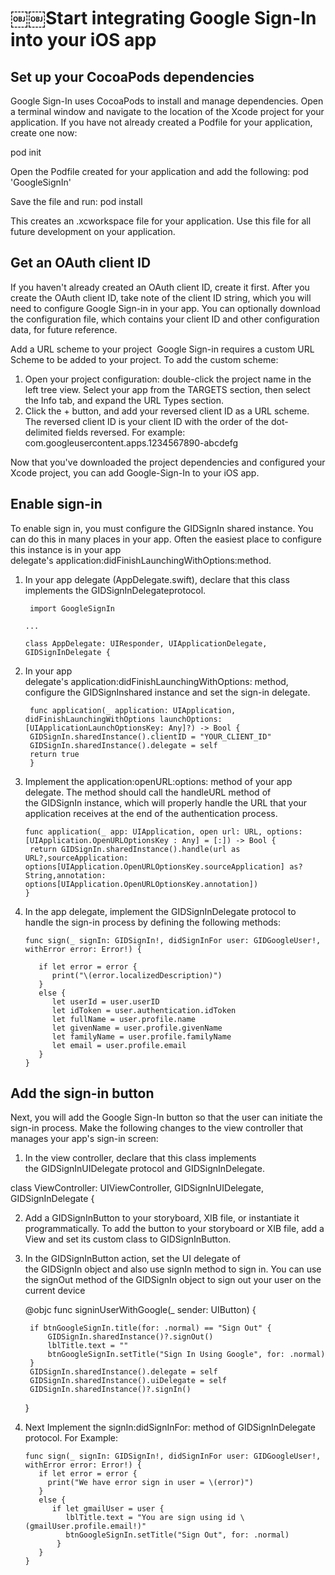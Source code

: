 # ￼￼Start integrating Google Sign-In into your iOS app

## Set up your CocoaPods dependencies

Google Sign-In uses CocoaPods to install and manage dependencies. Open a terminal window and navigate to the location of the Xcode project for your application. If you have not already created a Podfile for your application, create one now:

pod init

Open the Podfile created for your application and add the following: pod 'GoogleSignIn'

Save the file and run:
pod install

This creates an .xcworkspace file for your application. Use this file for all future development on your application.

## Get an OAuth client ID

If you haven't already created an OAuth client ID, create it first.
After you create the OAuth client ID, take note of the client ID string, which you will need to configure Google Sign-in in your app. You can optionally download the configuration file, which contains your client ID and other configuration data, for future reference.

Add a URL scheme to your project 
Google Sign-in requires a custom URL Scheme to be added to your project. To add the custom scheme:

1. Open your project configuration: double-click the project name in the left tree view. Select your app from the TARGETS section, then select the Info tab, and expand the URL Types section. 
2. Click the + button, and add your reversed client ID as a URL scheme. The reversed client ID is your client ID with the order of the dot-delimited fields reversed. For example: 
        com.googleusercontent.apps.1234567890-abcdefg

Now that you've downloaded the project dependencies and configured your Xcode project, you can add Google-Sign-In to your iOS app.

## Enable sign-in

To enable sign in, you must configure the GIDSignIn shared instance. You can do this in many places in your app. Often the easiest place to configure this instance is in your app delegate's application:didFinishLaunchingWithOptions:method.

1. In your app delegate (AppDelegate.swift), declare that this class implements the GIDSignInDelegateprotocol.

        import GoogleSignIn

       ...

       class AppDelegate: UIResponder, UIApplicationDelegate, GIDSignInDelegate {

2. In your app delegate's application:didFinishLaunchingWithOptions: method, configure the GIDSignInshared instance and set the sign-in delegate.
        
        func application(_ application: UIApplication, didFinishLaunchingWithOptions launchOptions: [UIApplicationLaunchOptionsKey: Any]?) -> Bool {
        GIDSignIn.sharedInstance().clientID = "YOUR_CLIENT_ID"
        GIDSignIn.sharedInstance().delegate = self
        return true
        }

3. Implement the application:openURL:options: method of your app delegate. The method should call the handleURL method of the GIDSignIn instance, which will properly handle the URL that your application receives at the end of the authentication process.

       func application(_ app: UIApplication, open url: URL, options: [UIApplication.OpenURLOptionsKey : Any] = [:]) -> Bool {
        return GIDSignIn.sharedInstance().handle(url as URL?,sourceApplication: options[UIApplication.OpenURLOptionsKey.sourceApplication] as?String,annotation: options[UIApplication.OpenURLOptionsKey.annotation])  
       }

4. In the app delegate, implement the GIDSignInDelegate protocol to handle the sign-in process by defining the following methods:

       func sign(_ signIn: GIDSignIn!, didSignInFor user: GIDGoogleUser!, withError error: Error!) {
        
          if let error = error {
             print("\(error.localizedDescription)")
          }
          else {
             let userId = user.userID
             let idToken = user.authentication.idToken
             let fullName = user.profile.name
             let givenName = user.profile.givenName
             let familyName = user.profile.familyName
             let email = user.profile.email
          }
       }

## Add the sign-in button

Next, you will add the Google Sign-In button so that the user can initiate the sign-in process. Make the following changes to the view controller that manages your app's sign-in screen:

1. In the view controller, declare that this class implements the GIDSignInUIDelegate protocol and GIDSignInDelegate.

class ViewController: UIViewController, GIDSignInUIDelegate, GIDSignInDelegate {


2. Add a GIDSignInButton to your storyboard, XIB file, or instantiate it programmatically. To add the button to your storyboard or XIB file, add a View and set its custom class to GIDSignInButton.

3. In the GIDSignInButton action, set the UI delegate of the GIDSignIn object and also use signIn method to sign in. You can use the signOut method of the GIDSignIn object to sign out your user on the current device

    @objc func signinUserWithGoogle(_ sender: UIButton) {
        
        if btnGoogleSignIn.title(for: .normal) == "Sign Out" {
            GIDSignIn.sharedInstance()?.signOut()
            lblTitle.text = ""
            btnGoogleSignIn.setTitle("Sign In Using Google", for: .normal)
        }
        GIDSignIn.sharedInstance().delegate = self
        GIDSignIn.sharedInstance().uiDelegate = self
        GIDSignIn.sharedInstance()?.signIn()
    }

4. Next Implement the signIn:didSignInFor: method of GIDSignInDelegate protocol. For Example:

       func sign(_ signIn: GIDSignIn!, didSignInFor user: GIDGoogleUser!, withError error: Error!) {
          if let error = error {
            print("We have error sign in user = \(error)")
          }
          else {
             if let gmailUser = user {
                lblTitle.text = "You are sign using id \(gmailUser.profile.email!)"
                btnGoogleSignIn.setTitle("Sign Out", for: .normal)
              }
          }
       }

